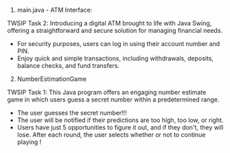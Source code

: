 
1. main.java  -   ATM Interface:
   
TWSIP Task 2: Introducing a digital ATM brought to life with Java Swing, offering a straightforward and secure solution for managing financial needs.
* For security purposes, users can log in using their account number and PIN.
* Enjoy quick and simple transactions, including withdrawals, deposits, balance checks, and fund transfers.



2. NumberEstimationGame
   
TWSIP Task 1: This Java program offers an engaging number estimate game in which users guess a secret number within a predetermined range.
* The user guesses the secret number!!!
* The user will be notified if their predictions are too high, too low, or right.
* Users have just 5 opportunities to figure it out, and if they don't, they will lose. After each round, the user selects whether or not to continue playing ! 


